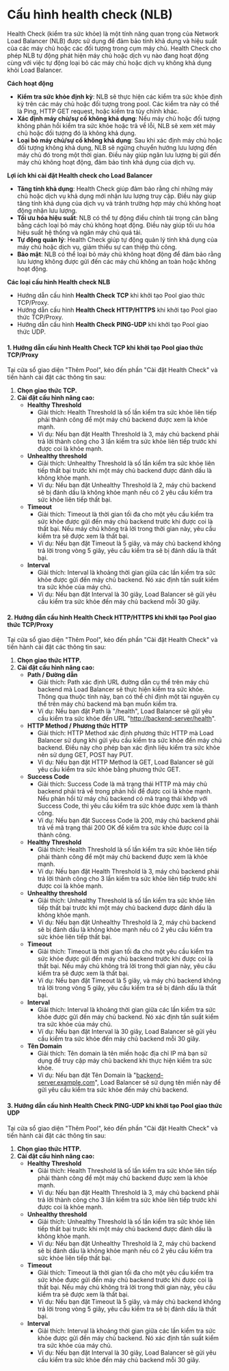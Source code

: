 # Cấu hình health check (NLB)

Health Check (kiểm tra sức khỏe) là một tính năng quan trọng của Network Load Balancer (NLB) được sử dụng để đảm bảo tính khả dụng và hiệu suất của các máy chủ hoặc các đối tượng trong cụm máy chủ. Health Check cho phép NLB tự động phát hiện máy chủ hoặc dịch vụ nào đang hoạt động cùng với việc tự động loại bỏ các máy chủ hoặc dịch vụ không khả dụng khỏi Load Balancer.

**Cách hoạt động**

* **Kiểm tra sức khỏe định kỳ**: NLB sẽ thực hiện các kiểm tra sức khỏe định kỳ trên các máy chủ hoặc đối tượng trong pool. Các kiểm tra này có thể là Ping, HTTP GET request, hoặc kiểm tra tùy chỉnh khác.
* **Xác định máy chủ/sự cố không khả dụng**: Nếu máy chủ hoặc đối tượng không phản hồi kiểm tra sức khỏe hoặc trả về lỗi, NLB sẽ xem xét máy chủ hoặc đối tượng đó là không khả dụng.
* **Loại bỏ máy chủ/sự cố không khả dụng**: Sau khi xác định máy chủ hoặc đối tượng không khả dụng, NLB sẽ ngừng chuyển hướng lưu lượng đến máy chủ đó trong một thời gian. Điều này giúp ngăn lưu lượng bị gửi đến máy chủ không hoạt động, đảm bảo tính khả dụng của dịch vụ.

**Lợi ích khi cài đặt Health check cho Load Balancer**

* **Tăng tính khả dụng**: Health Check giúp đảm bảo rằng chỉ những máy chủ hoặc dịch vụ khả dụng mới nhận lưu lượng truy cập. Điều này giúp tăng tính khả dụng của dịch vụ và tránh trường hợp máy chủ không hoạt động nhận lưu lượng.
* **Tối ưu hóa hiệu suất**: NLB có thể tự động điều chỉnh tải trọng cân bằng bằng cách loại bỏ máy chủ không hoạt động. Điều này giúp tối ưu hóa hiệu suất hệ thống và ngăn máy chủ quá tải.
* **Tự động quản lý**: Health Check giúp tự động quản lý tính khả dụng của máy chủ hoặc dịch vụ, giảm thiểu sự can thiệp thủ công.
* **Bảo mật**: NLB có thể loại bỏ máy chủ không hoạt động để đảm bảo rằng lưu lượng không được gửi đến các máy chủ không an toàn hoặc không hoạt động.

**Các loại cấu hình Health check NLB**

* Hướng dẫn cấu hình **Health Check TCP** khi khởi tạo Pool giao thức TCP/Proxy.
* Hướng dẫn cấu hình **Health Check HTTP/HTTPS** khi khởi tạo Pool giao thức TCP/Proxy.
* Hướng dẫn cấu hình **Health Check PING-UDP** khi khởi tạo Pool giao thức UDP.

#### 1. Hướng dẫn cấu hình Health Check TCP khi khởi tạo Pool giao thức TCP/Proxy 

Tại cửa sổ giao diện "Thêm Pool", kéo đến phần "Cài đặt Health Check" và tiến hành cài đặt các thông tin sau:

1. **Chọn giao thức TCP.**
2. **Cài đặt cấu hình nâng cao:**
   * **Healthy Threshold**
     * Giải thích: Health Threshold là số lần kiểm tra sức khỏe liên tiếp phải thành công để một máy chủ backend được xem là khỏe mạnh.
     * Ví dụ: Nếu bạn đặt Health Threshold là 3, máy chủ backend phải trả lời thành công cho 3 lần kiểm tra sức khỏe liên tiếp trước khi được coi là khỏe mạnh.
   * **Unhealthy threshold**
     * Giải thích: Unhealthy Threshold là số lần kiểm tra sức khỏe liên tiếp thất bại trước khi một máy chủ backend được đánh dấu là không khỏe mạnh.
     * Ví dụ: Nếu bạn đặt Unhealthy Threshold là 2, máy chủ backend sẽ bị đánh dấu là không khỏe mạnh nếu có 2 yêu cầu kiểm tra sức khỏe liên tiếp thất bại.
   * **Timeout**
     * Giải thích: Timeout là thời gian tối đa cho một yêu cầu kiểm tra sức khỏe được gửi đến máy chủ backend trước khi được coi là thất bại. Nếu máy chủ không trả lời trong thời gian này, yêu cầu kiểm tra sẽ được xem là thất bại.
     * Ví dụ: Nếu bạn đặt Timeout là 5 giây, và máy chủ backend không trả lời trong vòng 5 giây, yêu cầu kiểm tra sẽ bị đánh dấu là thất bại.
   * **Interval**
     * Giải thích: Interval là khoảng thời gian giữa các lần kiểm tra sức khỏe được gửi đến máy chủ backend. Nó xác định tần suất kiểm tra sức khỏe của máy chủ.
     * Ví dụ: Nếu bạn đặt Interval là 30 giây, Load Balancer sẽ gửi yêu cầu kiểm tra sức khỏe đến máy chủ backend mỗi 30 giây.

#### 2. Hướng dẫn cấu hình Health Check HTTP/HTTPS khi khởi tạo Pool giao thức TCP/Proxy 

Tại cửa sổ giao diện "Thêm Pool", kéo đến phần "Cài đặt Health Check" và tiến hành cài đặt các thông tin sau:

1. **Chọn giao thức HTTP.**
2. **Cài đặt cấu hình nâng cao:**
   * **Path / Đường dẫn**
     * Giải thích: Path xác định URL đường dẫn cụ thể trên máy chủ backend mà Load Balancer sẽ thực hiện kiểm tra sức khỏe. Thông qua thuộc tính này, bạn có thể chỉ định một tài nguyên cụ thể trên máy chủ backend mà bạn muốn kiểm tra.
     * Ví dụ: Nếu bạn đặt Path là "/health", Load Balancer sẽ gửi yêu cầu kiểm tra sức khỏe đến URL "[http://backend-server/health](http://backend-server/health)".
   * **HTTP Method / Phương thức HTTP**
     * Giải thích: HTTP Method xác định phương thức HTTP mà Load Balancer sử dụng khi gửi yêu cầu kiểm tra sức khỏe đến máy chủ backend. Điều này cho phép bạn xác định liệu kiểm tra sức khỏe nên sử dụng GET, POST hay PUT.
     * Ví dụ: Nếu bạn đặt HTTP Method là GET, Load Balancer sẽ gửi yêu cầu kiểm tra sức khỏe bằng phương thức GET.
   * **Success Code**
     * Giải thích: Success Code là mã trạng thái HTTP mà máy chủ backend phải trả về trong phản hồi để được coi là khỏe mạnh. Nếu phản hồi từ máy chủ backend có mã trạng thái khớp với Success Code, thì yêu cầu kiểm tra sức khỏe được xem là thành công.
     * Ví dụ: Nếu bạn đặt Success Code là 200, máy chủ backend phải trả về mã trạng thái 200 OK để kiểm tra sức khỏe được coi là thành công.
   * **Healthy Threshold**
     * Giải thích: Health Threshold là số lần kiểm tra sức khỏe liên tiếp phải thành công để một máy chủ backend được xem là khỏe mạnh.
     * Ví dụ: Nếu bạn đặt Health Threshold là 3, máy chủ backend phải trả lời thành công cho 3 lần kiểm tra sức khỏe liên tiếp trước khi được coi là khỏe mạnh.
   * **Unhealthy threshold**
     * Giải thích: Unhealthy Threshold là số lần kiểm tra sức khỏe liên tiếp thất bại trước khi một máy chủ backend được đánh dấu là không khỏe mạnh.
     * Ví dụ: Nếu bạn đặt Unhealthy Threshold là 2, máy chủ backend sẽ bị đánh dấu là không khỏe mạnh nếu có 2 yêu cầu kiểm tra sức khỏe liên tiếp thất bại.
   * **Timeout**
     * Giải thích: Timeout là thời gian tối đa cho một yêu cầu kiểm tra sức khỏe được gửi đến máy chủ backend trước khi được coi là thất bại. Nếu máy chủ không trả lời trong thời gian này, yêu cầu kiểm tra sẽ được xem là thất bại.
     * Ví dụ: Nếu bạn đặt Timeout là 5 giây, và máy chủ backend không trả lời trong vòng 5 giây, yêu cầu kiểm tra sẽ bị đánh dấu là thất bại.
   * **Interval**
     * Giải thích: Interval là khoảng thời gian giữa các lần kiểm tra sức khỏe được gửi đến máy chủ backend. Nó xác định tần suất kiểm tra sức khỏe của máy chủ.
     * Ví dụ: Nếu bạn đặt Interval là 30 giây, Load Balancer sẽ gửi yêu cầu kiểm tra sức khỏe đến máy chủ backend mỗi 30 giây.
   * **Tên Domain**
     * Giải thích: Tên domain là tên miền hoặc địa chỉ IP mà bạn sử dụng để truy cập máy chủ backend khi thực hiện kiểm tra sức khỏe.
     * Ví dụ: Nếu bạn đặt Tên Domain là "[backend-server.example.com](http://backend-server.example.com/)", Load Balancer sẽ sử dụng tên miền này để gửi yêu cầu kiểm tra sức khỏe đến máy chủ backend.

#### 3. Hướng dẫn cấu hình Health Check PING-UDP khi khởi tạo Pool giao thức UDP 

Tại cửa sổ giao diện "Thêm Pool", kéo đến phần "Cài đặt Health Check" và tiến hành cài đặt các thông tin sau:

1. **Chọn giao thức HTTP.**
2. **Cài đặt cấu hình nâng cao:**
   * **Healthy Threshold**
     * Giải thích: Health Threshold là số lần kiểm tra sức khỏe liên tiếp phải thành công để một máy chủ backend được xem là khỏe mạnh.
     * Ví dụ: Nếu bạn đặt Health Threshold là 3, máy chủ backend phải trả lời thành công cho 3 lần kiểm tra sức khỏe liên tiếp trước khi được coi là khỏe mạnh.
   * **Unhealthy threshold**
     * Giải thích: Unhealthy Threshold là số lần kiểm tra sức khỏe liên tiếp thất bại trước khi một máy chủ backend được đánh dấu là không khỏe mạnh.
     * Ví dụ: Nếu bạn đặt Unhealthy Threshold là 2, máy chủ backend sẽ bị đánh dấu là không khỏe mạnh nếu có 2 yêu cầu kiểm tra sức khỏe liên tiếp thất bại.
   * **Timeout**
     * Giải thích: Timeout là thời gian tối đa cho một yêu cầu kiểm tra sức khỏe được gửi đến máy chủ backend trước khi được coi là thất bại. Nếu máy chủ không trả lời trong thời gian này, yêu cầu kiểm tra sẽ được xem là thất bại.
     * Ví dụ: Nếu bạn đặt Timeout là 5 giây, và máy chủ backend không trả lời trong vòng 5 giây, yêu cầu kiểm tra sẽ bị đánh dấu là thất bại.
   * **Interval**
     * Giải thích: Interval là khoảng thời gian giữa các lần kiểm tra sức khỏe được gửi đến máy chủ backend. Nó xác định tần suất kiểm tra sức khỏe của máy chủ.
     * Ví dụ: Nếu bạn đặt Interval là 30 giây, Load Balancer sẽ gửi yêu cầu kiểm tra sức khỏe đến máy chủ backend mỗi 30 giây.
